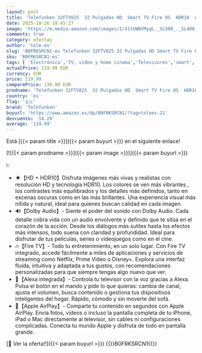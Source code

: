 ```yaml
---
layout: post
title: 'Telefunken 32FTV825  32 Pulgadas HD  Smart TV Fire OS  HDR10  Alexa Integrado  Control por Voz  Dolby Audio  Apple AirPlay  Bluetooth'
date: 2025-10-26 18:45:27
image: 'https://m.media-amazon.com/images/I/41tUWBVMyqL._SL500_._SL400_.jpg'
comments: true
category: ofertas
author: 'tole.es'
slug: 'B0FRKSRCN1-es Telefunken 32FTV825 32 Pulgadas HD Smart TV Fire OS HDR10...'
sku: 'B0FRKSRCN1-es'
tags: [ 'Electrónica','TV, vídeo y home cinema','Televisores','smart','telefunken','tv','🇪🇸', ]
actualPrice: 119.99 EUR
currency: EUR
price: 119.99
comparePrice: 139.99 EUR
prodname: 'Telefunken 32FTV825  32 Pulgadas HD  Smart TV Fire OS  HDR10  Alexa Integrado  Control por Voz  Dolby Audio  Apple AirPlay  Bluetooth'
country: 'es'
flag: '🇪🇸'
brand: 'Telefunken'
buyurl: 'https://www.amazon.es/dp/B0FRKSRCN1/?tag=tolees-21'
descuento: '14.29'
average: '119.99'
---
```


Está [{{< param title >}}]({{< param buyurl >}}) en el siguiente enlace!

[![{{< param prodname >}}]({{< param image >}})]({{< param buyurl >}})

ℹ️:

- ★【HD + HDR10】Disfruta imágenes más vivas y realistas con resolución HD y tecnología HDR10. Los colores se ven más vibrantes , los contrastes más equilibrados y los detalles más definidos, tanto en escenas oscuras como en las más brillantes. Una experiencia visual más nítida y natural, ideal para quienes buscan calidad en cada imagen.
- 🔊【Dolby Audio】- Siente el poder del sonido con Dolby Audio. Cada detalle cobra vida con un audio envolvente y definido que te sitúa en el corazón de la acción. Desde los diálogos más sutiles hasta los efectos más intensos, todo suena con claridad y profundidad. Ideal para disfrutar de tus películas, series o videojuegos como en el cine.
- 🔥【Fire TV】- Todo tu entretenimiento, en un solo lugar. Con Fire TV integrado, accede fácilmente a miles de aplicaciones y servicios de streaming como Netflix, Prime Video o Disney+. Explora una interfaz fluida, intuitiva y adaptada a tus gustos, con recomendaciones personalizadas para que siempre tengas algo nuevo que ver.
- 🔹【Alexa integrada】- Controla tu televisor con la voz gracias a Alexa. Pulsa el botón en el mando y pide lo que quieras: cambia de canal, ajusta el volumen, busca contenido o gestiona tus dispositivos inteligentes del hogar. Rápido, cómodo y sin moverte del sofá.
- 🔸【Apple AirPlay】- Comparte tu contenido en segundos con Apple AirPlay. Envía fotos, videos o incluso la pantalla completa de tu iPhone, iPad o Mac directamente al televisor, sin cables ni configuraciones complicadas. Conecta tu mundo Apple y disfruta de todo en pantalla grande.

[🛒 Ver la oferta!!]({{< param buyurl >}})
{{<world>}}B0FRKSRCN1{{</world>}}
